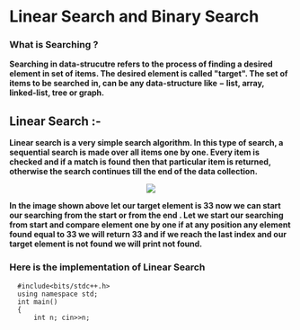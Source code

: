 # Linear Search and Binary Search
### What is Searching ?
**Searching in data-strucutre refers to the process of finding a desired element in set of items. The desired element is called "target". The set of items to be searched in, can be any data-structure like − list, array, linked-list, tree or graph.**
## Linear Search :- 
**Linear search is a very simple search algorithm. In this type of search, a sequential search is made over all items one by one. Every item is checked and if a match is found then that particular item is returned, otherwise the search continues till the end of the data collection.**
<p align="center">
   <img src="https://user-images.githubusercontent.com/65442183/135323034-68954cce-210f-4715-ae9b-1686ef7731af.gif"/>
</p>

**In the image shown above let our target element is 33 now we can start our searching from the start or from the end . Let we start our searching from start and compare element one by one if at any position any element found equal to  33 we will return 33 and if we reach the last index and our target element is not found we will print not found.**

### Here is the implementation of Linear Search
```
  #include<bits/stdc++.h>
  using namespace std;
  int main()
  { 
      int n; cin>>n;   
      
